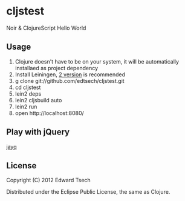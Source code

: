 # cljstest

Noir & ClojureScript Hello World

## Usage

1. Clojure doesn't have to be on your system, it will be automatically installaed as project dependency
1. Install Leiningen, [2 version](https://raw.github.com/technomancy/leiningen/preview/bin/lein) is recommended
1. g clone git://github.com/edtsech/cljstest.git
1. cd cljstest
1. lein2 deps
1. lein2 cljsbuild auto
1. lein2 run
1. open http://localhost:8080/

## Play with jQuery

[jayq](https://github.com/ibdknox/jayq)

## License

Copyright (C) 2012 Edward Tsech

Distributed under the Eclipse Public License, the same as Clojure.
